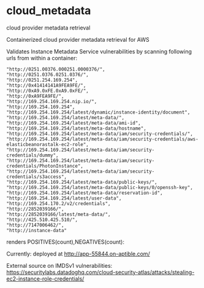 # cloud_metadata
cloud provider metadata retrieval

Containerized cloud provider metadata retrieval for AWS 


Validates Instance Metadata Service vulnerabilities by scanning following urls from within a container:
~~~
"http://0251.00376.000251.0000376/",
"http://0251.0376.0251.0376/",
"http://0251.254.169.254",
"http://0x41414141A9FEA9FE/",
"http://0xA9.0xFE.0xA9.0xFE/",
"http://0xA9FEA9FE/",
"http://169.254.169.254.nip.io/",
"http://169.254.169.254",
"http://169.254.169.254/latest/dynamic/instance-identity/document",
"http://169.254.169.254/latest/meta-data/",
"http://169.254.169.254/latest/meta-data/ami-id",
"http://169.254.169.254/latest/meta-data/hostname",
"http://169.254.169.254/latest/meta-data/iam/security-credentials/",
"http://169.254.169.254/latest/meta-data/iam/security-credentials/aws-elasticbeanorastalk-ec2-role",
"http://169.254.169.254/latest/meta-data/iam/security-credentials/dummy",
"http://169.254.169.254/latest/meta-data/iam/security-credentials/PhotonInstance",
"http://169.254.169.254/latest/meta-data/iam/security-credentials/s3access",
"http://169.254.169.254/latest/meta-data/public-keys/",
"http://169.254.169.254/latest/meta-data/public-keys/0/openssh-key",
"http://169.254.169.254/latest/meta-data/reservation-id",
"http://169.254.169.254/latest/user-data",
"http://169.254.170.2/v2/credentials",
"http://2852039166/",
"http://2852039166/latest/meta-data/",
"http://425.510.425.510/",
"http://7147006462/",
"http://instance-data"
~~~
renders POSITIVES(count),NEGATIVES(count):

Currently: deployed at http://app-55844.on-aptible.com/

External source on IMDSv1 vulnerabilities: https://securitylabs.datadoghq.com/cloud-security-atlas/attacks/stealing-ec2-instance-role-credentials/